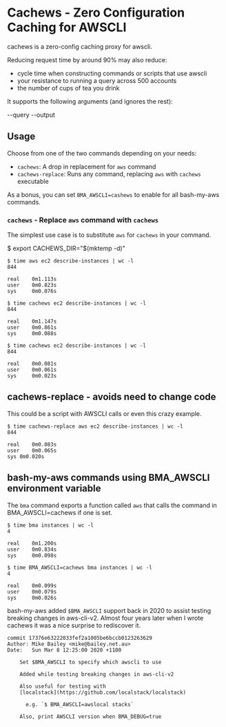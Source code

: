 # Cachews - Zero Configuration Caching for AWSCLI

cachews is a zero-config caching proxy for awscli.

Reducing request time by around 90% may also reduce:

- cycle time when constructing commands or scripts that use awscli
- your resistance to running a query across 500 accounts
- the number of cups of tea you drink

It supports the following arguments (and ignores the rest):

  --query
  --output

## Usage

Choose from one of the two commands depending on your needs:

- `cachews`: A drop in replacement for `aws` command
- `cachews-replace`: Runs any command, replacing `aws` with `cachews` executable

As a bonus, you can set `BMA_AWSCLI=cashews` to enable for all bash-my-aws commands.

### `cachews` - Replace `aws` command with `cachews`

The simplest use case is to substitute `aws` for `cachews` in your command.

$ export CACHEWS_DIR="$(mktemp -d)"

```shell
$ time aws ec2 describe-instances | wc -l
844

real	0m1.113s
user	0m0.823s
sys	    0m0.076s
```

```shell
$ time cachews ec2 describe-instances | wc -l
844

real	0m1.147s
user	0m0.861s
sys	    0m0.088s
```

```shell
$ time cachews ec2 describe-instances | wc -l
844

real	0m0.081s
user	0m0.061s
sys	    0m0.023s
```

## cachews-replace - avoids need to change code

This could be a script with AWSCLI calls or even this crazy example.

```shell
$ time cachews-replace aws ec2 describe-instances | wc -l
844

real	0m0.083s
user	0m0.065s
sys	0m0.020s
```

## bash-my-aws commands using BMA_AWSCLI environment variable

The `bma` command exports a function called `aws` that calls the
command in BMA_AWSCLI=cachews if one is set.

```shell
$ time bma instances | wc -l
4

real	0m1.200s
user	0m0.834s
sys	    0m0.098s
```

```shell
$ time BMA_AWSCLI=cachews bma instances | wc -l
4

real	0m0.099s
user	0m0.079s
sys	    0m0.026s
```

bash-my-aws added `$BMA_AWSCLI` support back in 2020 to assist testing breaking
changes in aws-cli-v2. Almost four years later when I wrote cachews it was a
nice surprise to rediscover it.

```
commit 17376e63222033fef2a1005be6bccb0123263629
Author: Mike Bailey <mike@bailey.net.au>
Date:   Sun Mar 8 12:25:00 2020 +1100

    Set $BMA_AWSCLI to specify which awscli to use
    
    Added while testing breaking changes in aws-cli-v2
    
    Also useful for testing with
    [localstack](https://github.com/localstack/localstack)
    
      e.g. `$ BMA_AWSCLI=awslocal stacks`
    
    Also, print AWSCLI version when BMA_DEBUG=true
```
